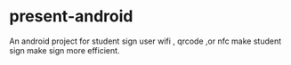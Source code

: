 # present-android
An android project for student sign user wifi  , qrcode ,or nfc  make  student sign make sign more efficient.
